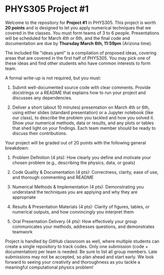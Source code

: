 # PHYS305 Project #1

Welcome to the repository for **Project #1** in PHYS305.
This project is worth **20 points** and is designed to let you apply
numerical techniques that we covered in the classes.
You must form teams of 3 to 6 people.
Presentations will be scheduled for March 4th or 6th, and the final
code and documentation are due by **Thursday March 6th, 11:59pm**
(Arizona time).

The included file "ideas.yaml" is a compilation of proposed ideas,
covering areas that are covered in the first half of PHYS305.
You may pick one of these ideas and find other students who have
common interests to form team.

A formal write-up is not required, but you must:

1. Submit well-documented source code with clear comments.
   Provide docstrings or a README that explains how to run your
   project and discusses any dependencies.

2. Deliver a short (about 10 minutes) presentation on March 4th or
   6th, using either slides (standard presentation) or a Jupyter
   notebook (like our class), to describe the problem you tackled and
   how you solved it.
   Show your numerical methods, data or results, and any plots or
   tables that shed light on your findings.
   Each team member should be ready to discuss their contributions.

Your project will be graded out of 20 points with the following
general breakdown:

1. Problem Definition (4 pts): How clearly you define and motivate
   your chosen problem (e.g., describing the physics, data, or goals)

2. Code Quality & Documentation (4 pts): Correctness, clarity, ease of
   use, and thorough commenting and README

3. Numerical Methods & Implementation (4 pts): Demonstrating you
   understand the techniques you are applying and why they are
   appropriate

4. Results & Presentation Materials (4 pts): Clarity of figures,
   tables, or numerical outputs, and how convincingly you interpret
   them

5. Oral Presentation Delivery (4 pts): How effectively your group
   communicates your methods, addresses questions, and demonstrates
   teamwork

Project is handled by GitHub classroom as well, where multiple
students can create a single repository to track codes.
Only one submission (code + documentation) per team is needed.
Be sure to list all group members.
Late submissions may not be accepted, so plan ahead and start
early.
We look forward to seeing your creativity and thoroughness as you
tackle a meaningful computational physics problem!
